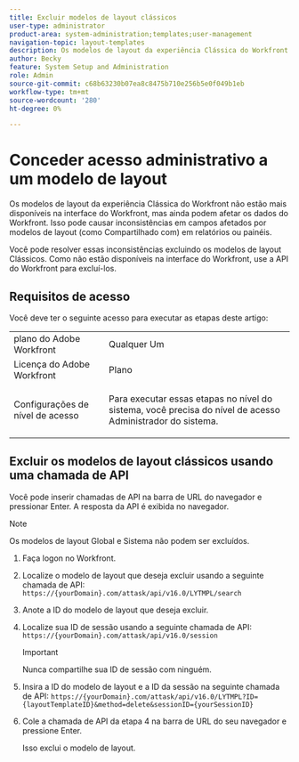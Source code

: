 ```yaml
---
title: Excluir modelos de layout clássicos
user-type: administrator
product-area: system-administration;templates;user-management
navigation-topic: layout-templates
description: Os modelos de layout da experiência Clássica do Workfront não estão mais disponíveis na interface do Workfront, mas ainda podem afetar os dados do Workfront. Isso pode causar inconsistências em campos afetados por modelos de layout (como Compartilhado com) em relatórios ou painéis.
author: Becky
feature: System Setup and Administration
role: Admin
source-git-commit: c68b63230b07ea8c8475b710e256b5e0f049b1eb
workflow-type: tm+mt
source-wordcount: '280'
ht-degree: 0%

---
```


# Conceder acesso administrativo a um modelo de layout

Os modelos de layout da experiência Clássica do Workfront não estão mais disponíveis na interface do Workfront, mas ainda podem afetar os dados do Workfront. Isso pode causar inconsistências em campos afetados por modelos de layout (como Compartilhado com) em relatórios ou painéis.

Você pode resolver essas inconsistências excluindo os modelos de layout Clássicos. Como não estão disponíveis na interface do Workfront, use a API do Workfront para excluí-los.

## Requisitos de acesso

Você deve ter o seguinte acesso para executar as etapas deste artigo:

<table style="table-layout:auto"> 
 <col> 
 <col> 
 <tbody> 
  <tr> 
   <td role="rowheader">plano do Adobe Workfront</td> 
   <td>Qualquer Um</td> 
  </tr> 
  <tr> 
   <td role="rowheader">Licença do Adobe Workfront</td> 
   <td>Plano</td> 
  </tr> 
  <tr> 
   <td role="rowheader">Configurações de nível de acesso</td> 
   <td> <p>Para executar essas etapas no nível do sistema, você precisa do nível de acesso Administrador do sistema.</p> </td> 
  </tr> 
 </tbody> 
</table>

## Excluir os modelos de layout clássicos usando uma chamada de API

Você pode inserir chamadas de API na barra de URL do navegador e pressionar Enter. A resposta da API é exibida no navegador.

>[!NOTE]
>
>Os modelos de layout Global e Sistema não podem ser excluídos.

1. Faça logon no Workfront.
1. Localize o modelo de layout que deseja excluir usando a seguinte chamada de API:
   `https://{yourDomain}.com/attask/api/v16.0/LYTMPL/search`
1. Anote a ID do modelo de layout que deseja excluir.
1. Localize sua ID de sessão usando a seguinte chamada de API:
   `https://{yourDomain}.com/attask/api/v16.0/session`

   >[!IMPORTANT]
   >
   >Nunca compartilhe sua ID de sessão com ninguém.

1. Insira a ID do modelo de layout e a ID da sessão na seguinte chamada de API:
   `https://{yourDomain}.com/attask/api/v16.0/LYTMPL?ID={layoutTemplateID}&method=delete&sessionID={yourSessionID}`
1. Cole a chamada de API da etapa 4 na barra de URL do seu navegador e pressione Enter.

   Isso exclui o modelo de layout.



